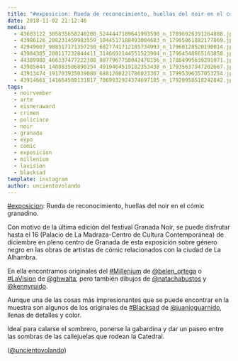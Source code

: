 ```yaml
---
title: "#exposicion: Rueda de reconocimiento, huellas del noir en el cómic granadino"
date: 2018-11-02 21:12:46
media: 
  - 43603122_305835650240200_5244447189641993590_n_17896926391264888.jpg
  - 43986126_208231459983559_1044517188493004683_n_17965861882177869.jpg
  - 42949607_988517171357258_6827741712185734993_n_17968128520190014.jpg
  - 43984305_280117232844411_3146692144551523904_n_17964548665163858.jpg
  - 44389980_466337477222308_8077967750042478156_n_17864995639291071.jpg
  - 43985044_140883586890254_4919464519182353438_n_17935637947202667.jpg
  - 43913474_191703935039080_6881260221786023367_n_17995396357053254.jpg
  - 43914661_141664500131817_7069932924374697185_n_17920958518242842.jpg
tags: 
  - noirvember
  - arte
  - eisneraward
  - crimen
  - policiaco
  - noir
  - granada
  - expo
  - comic
  - exposicion
  - millenium
  - lavision
  - blacksad
template: instagram
author: uncientovolando
---
```


[#exposicion](/tags/exposicion): Rueda de reconocimiento, huellas del noir en el cómic granadino.


Con motivo de la última edición del festival Granada Noir, se puede disfrutar hasta el 16 (Palacio de La Madraza-Centro de Cultura Contemporánea) de diciembre en pleno centro de Granada de esta exposición sobre género negro en las obras de artistas de cómic relacionados con la ciudad de La Alhambra.


En ella encontramos originales del [#Millenium](/tags/millenium) de [@belen_ortega](https://instagram.com/belen_ortega) o [#LaVision](/tags/lavision) de [@ghwalta](https://instagram.com/ghwalta), pero también dibujos de [@natachabustos](https://instagram.com/natachabustos) y [@kennyruido](https://instagram.com/kennyruido).


Aunque una de las cosas más impresionantes que se puede encontrar en la muestra son algunos de los originales de [#Blacksad](/tags/blacksad) de [@juanjoguarnido](https://instagram.com/juanjoguarnido), llenas de detalles y color.


Ideal para calarse el sombrero, ponerse la gabardina y dar un paseo entre las sombras de las callejuelas que rodean la Catedral.


([@uncientovolando](https://instagram.com/uncientovolando))
